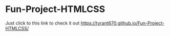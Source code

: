 # Fun-Project-HTMLCSS

Just click to this link to check it out
  https://tyrant670.github.io/Fun-Project-HTMLCSS/
